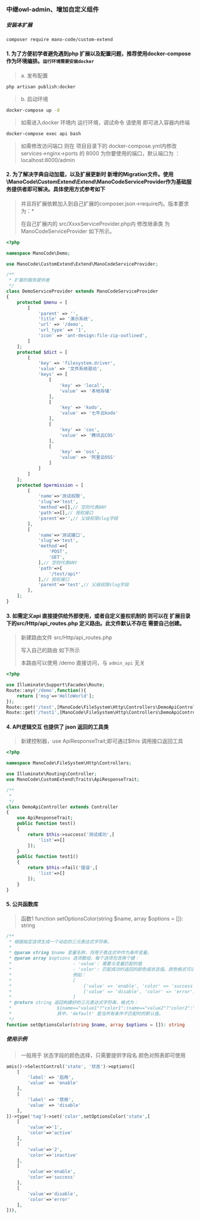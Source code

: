 ### 中继owl-admin、增加自定义组件

##### 安装本扩展
```bash
composer require mano-code/custom-extend
```

#### 1. 为了方便初学者避免遇到php 扩展以及配置问题，推荐使用docker-compose 作为环境编排。`运行环境需要安装docker`

>  a. 发布配置
```bash
php artisan publish:docker
```
>
>  b. 启动环境
```bash
docker-compose up -d
``` 
> 
>  如需进入docker 环境内 运行环境，调试命令 请使用  即可进入容器内终端
```bash
docker-compose exec api bash
```
> 
>  如需修改访问端口 则在 项目目录下的 docker-compose.yml内修改 services->nginx->ports 的 8000 为你要使用的端口，默认端口为 ：localhost:8000/admin


#### 2. 为了解决字典自动加载，以及扩展更新时 新增的Migration文件。使用\ManoCode\CustomExtend\Extend\ManoCodeServiceProvider作为基础服务提供者即可解决。具体使用方式参考如下

>
>  并且将扩展依赖加入到自己扩展的composer.json->require内。版本要求为：*
>
>  在自己扩展内的 src/XxxxServiceProvider.php内 修改继承类 为 ManoCodeServiceProvider 如下所示。

```php
<?php

namespace ManoCode\Demo;

use ManoCode\CustomExtend\Extend\ManoCodeServiceProvider;

/**
 * 扩展的服务提供者
 */
class DemoServiceProvider extends ManoCodeServiceProvider
{
    protected $menu = [
        [
            'parent' => '',
            'title' => '演示系统',
            'url' => '/demo',
            'url_type' => '1',
            'icon' => 'ant-design:file-zip-outlined',
        ]
    ];
    protected $dict = [
        [
            'key' => 'filesystem.driver',
            'value' => '文件系统驱动',
            'keys' => [
                [
                    'key' => 'local',
                    'value' => '本地存储'
                ],
                [
                    'key' => 'kodo',
                    'value' => '七牛云kodo'
                ],
                [
                    'key' => 'cos',
                    'value' => '腾讯云COS'
                ],
                [
                    'key' => 'oss',
                    'value' => '阿里云OSS'
                ]
            ]
        ]
    ];
    protected $permission = [
        [
            'name'=>'测试权限',
            'slug'=>'test',
            'method'=>[],// 空则代表ANY
            'path'=>[],// 授权接口
            'parent'=>'',// 父级权限slug字段
        ],
        [
            'name'=>'测试接口',
            'slug'=>'test',
            'method'=>[
                'POST',
                'GET',
            ],// 空则代表ANY
            'path'=>[
                '/test/api*'
            ],// 授权接口
            'parent'=>'test',// 父级权限slug字段
        ],
    ];
}
```

#### 3. 如需定义api 直接提供给外部使用，或者自定义鉴权机制的 则可以在 扩展目录下的src/Http/api_routes.php 定义路由。此文件默认不存在 需要自己创建。

> 新建路由文件 src/Http/api_routes.php
>
> 写入自己的路由 如下所示
> 
> 本路由可以使用 /demo 直接访问，与 `admin_api` 无关

```php
<?php

use Illuminate\Support\Facades\Route;
Route::any('/demo',function(){
    return ['msg'=>'HelloWorld'];
});
Route::get('/test',[ManoCode\FileSystem\Http\Controllers\DemoApiController::class,'test']);
Route::get('/test1',[ManoCode\FileSystem\Http\Controllers\DemoApiController::class,'test1']);
```


#### 4. API逻辑交互 也提供了 json 返回的工具类 

> 新建控制器，use ApiResponseTrait;即可通过$this 调用接口返回工具

```php
<?php

namespace ManoCode\FileSystem\Http\Controllers;

use Illuminate\Routing\Controller;
use ManoCode\CustomExtend\Traits\ApiResponseTrait;

/**
 *
 */
class DemoApiController extends Controller
{
    use ApiResponseTrait;
    public function test()
    {
        return $this->success('测试成功',[
            'list'=>[]
        ]);
    }
    public function test1()
    {
        return $this->fail('错误',[
            'list'=>[]
        ]);
    }
}
```



#### 5. 公共函数库

> 函数1 function setOptionsColor(string $name, array $options = []): string
> 
```php
/**
 * 根据指定选项生成一个动态的三元表达式字符串。
 *
 * @param string $name 变量名称，将用于表达式中作为条件变量。
 * @param array $options 选项数组，每个选项包含两个键：
 *                       - 'value': 需要与变量匹配的值
 *                       - 'color': 匹配成功时返回的颜色或状态值。颜色格式可以是 'active', 'inactive', 'error', 'success', 'processing', 'warning' 或具体色值。
 *                       例如：
 *                       [
 *                           ['value' => 'enable', 'color' => 'success'],
 *                           ['value' => 'disable', 'color' => 'error'],
 *                       ]
 * @return string 返回构建好的三元表达式字符串，格式为：
 *                 ${name=="value1"?"color1":(name=="value2"?"color2":"default")}
 *                 其中，'default' 是当所有条件不匹配时的默认值。
 */
function setOptionsColor(string $name, array $options = []): string

```

##### 使用示例

> 一般用于 状态字段的颜色选择，只需要提供字段名 颜色对照表即可使用
> 

```php
amis()->SelectControl('state', '状态')->options([
    [
        'label' => '启用',
        'value' => 'enable'
    ],
    [
        'label' => '禁用',
        'value' => 'disable'
    ],
])->type('tag')->set('color',setOptionsColor('state',[
    [
        'value'=>'1',
        'color'=>'active'
    ],
    [
        'value'=>'2',
        'color'=>'inactive'
    ],
    [
        'value'=>'enable',
        'color'=>'success'
    ],
    [
        'value'=>'disable',
        'color'=>'error'
    ],
])),
```
